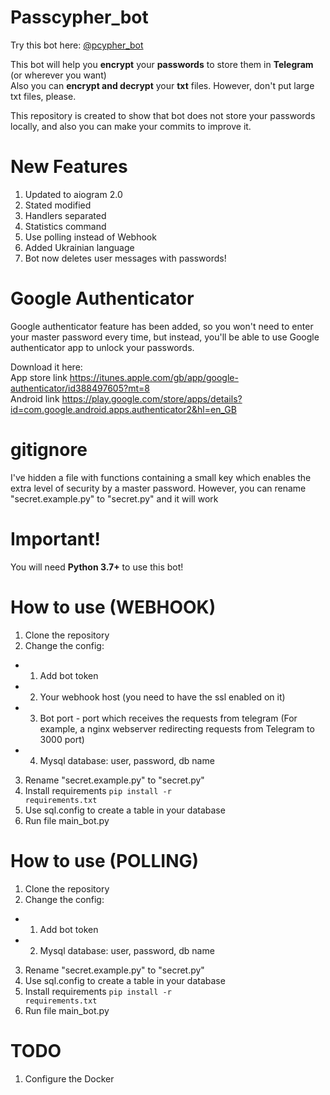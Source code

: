 # Passcypher_bot
Try this bot here: <a href="https://t.me/pcypher_bot"> @pcypher_bot</a>


This bot will help you <b>encrypt</b> your <b>passwords</b> to store them in <b>Telegram</b> (or wherever you want)<br>
Also you can <b>encrypt and decrypt</b> your <b>txt</b> files. 
However, don't put large txt files, please. 

This repository is created to show that bot does not store your passwords locally, and also you can make your commits to improve it.


# New Features
1. Updated to aiogram 2.0
2. Stated modified
3. Handlers separated
4. Statistics command
5. Use polling instead of Webhook
6. Added Ukrainian language
7. Bot now deletes user messages with passwords!

# Google Authenticator

Google authenticator feature has been added, so you won't need to enter your master password every time,
but instead, you'll be able to use Google authenticator app to unlock your passwords.


Download it here:<br>
App store link https://itunes.apple.com/gb/app/google-authenticator/id388497605?mt=8
<br>
Android link https://play.google.com/store/apps/details?id=com.google.android.apps.authenticator2&hl=en_GB

# gitignore

I've hidden a file with functions containing a small key which enables the extra level of security by a master password.
However, you can rename "secret.example.py" to "secret.py" and it will work

# Important!
You will need <b>Python 3.7+</b> to use this bot!

# How to use (WEBHOOK)

1. Clone the repository
2. Change the config:
-  1. Add bot token
-  2. Your webhook host (you need to have the ssl enabled on it) 
-  3. Bot port - port which receives the requests from telegram (For example, a nginx webserver redirecting requests from Telegram to 3000 port)
-  4. Mysql database: user, password, db name
 3. Rename "secret.example.py" to "secret.py"
 4. Install requirements <code>pip install -r requirements.txt</code>
 4. Use sql.config to create a table in your database
 5. Run file main_bot.py
 
 
# How to use (POLLING)

1. Clone the repository
2. Change the config:
-  1. Add bot token
-  2. Mysql database: user, password, db name
 3. Rename "secret.example.py" to "secret.py"
 4. Use sql.config to create a table in your database
 4. Install requirements <code>pip install -r requirements.txt</code>
 5. Run file main_bot.py
 
# TODO
1. Configure the Docker 

